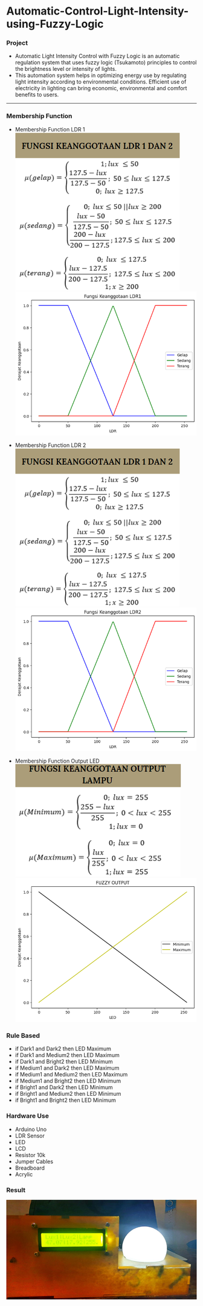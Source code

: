 # Automatic-Control-Light-Intensity-using-Fuzzy-Logic

### Project 
- Automatic Light Intensity Control with Fuzzy Logic is an automatic regulation system that uses fuzzy logic (Tsukamoto) principles to control the brightness level or intensity of lights.
- This automation system helps in optimizing energy use by regulating light intensity according to environmental conditions. Efficient use of electricity in lighting can bring economic, environmental and comfort benefits to users.
---
### Membership Function
- Membership Function LDR 1
  ![My Image](in.png)
  ![My Image](ldr1.png)

- Membership Function LDR 2
  ![My Image](in.png)
  ![My Image](ldr2.png)

- Membership Function Output LED
  ![My Image](out1.png)
  ![My Image](out.png)

### Rule Based
- if Dark1 and Dark2 then LED Maximum
- if Dark1 and Medium2 then LED Maximum
- if Dark1 and Bright2 then LED Minimum
- if Medium1 and Dark2 then LED Maximum
- if Medium1 and Medium2 then LED Maximum
- if Medium1 and Bright2 then LED Minimum
- if Bright1 and Dark2 then LED Minimum
- if Bright1 and Medium2 then LED Minimum
- if Bright1 and Bright2 then LED Minimum

### Hardware Use
- Arduino Uno
- LDR Sensor
- LED
- LCD
- Resistor 10k
- Jumper Cables
- Breadboard
- Acrylic

### Result
![My Image](result.jpeg)
